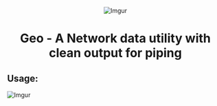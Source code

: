 <div align="center">

![Imgur](http://i.imgur.com/9zLZMKy.png)

# Geo - A Network data utility with clean output for piping

</div>

## Usage:

![Imgur](http://i.imgur.com/mvCaCfy.png)
